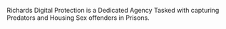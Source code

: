 Richards Digital Protection is a Dedicated Agency Tasked with capturing Predators and Housing Sex offenders in Prisons.
